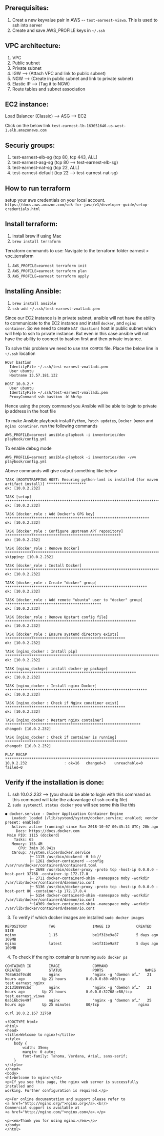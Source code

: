 Prerequisites:
--------------
1. Creat a new keyvalue pair in AWS -- `test-earnest-viswa`. This is used to ssh into server
2. Create and save AWS_PROFILE keys in `~/.ssh`

VPC architecture:
-----------------
1. VPC
2. Public subnet
3. Private subnet
4. IGW --> (Attach VPC and link to public subnet)
5. NGW --> (Create in public subnet and link to private subnet)
6. Elastic IP --> (Tag it to NGW)
7. Route tables and subnet association 

EC2 instance:
-------------
Load Balancer (Classic) --> ASG --> EC2 

Click on the below link
`test-earnest-lb-163051646.us-west-1.elb.amazonaws.com`

Securiy groups:
---------------
1. test-earnest-elb-sg (tcp 80, tcp 443, ALL)
2. test-earnest-asg-sg (tcp 80 --> test-earnest-elb-sg)
3. test-earnest-nat-sg (tcp 22, ALL)
4. test-earnest-default (tcp 22 --> test-earnest-nat-sg)

How to run terraform
---------------------
setup your aws credentials on your local account. 
`https://docs.aws.amazon.com/sdk-for-java/v1/developer-guide/setup-credentials.html`

Install terraform:
------------------
1. Install brew if using Mac
2. `brew install terraform`

Terraform commands to use:
Navigate to the terraform folder earnest > vpc_terraform
1. `AWS_PROFILE=earnest terraform init`
2. `AWS_PROFILE=earnest terraform plan`
3. `AWS_PROFILE=earnest terraform apply`

Installing Ansible:
-------------------
1. `brew install ansible`
2. `ssh-add ~/.ssh/test-earnest-vmalladi.pem`

Since our EC2 instance is in private subnet, ansible will not have the ability to communicate to the EC2 instance and install `docker`, and `nginx container`. So we need to create `NAT (bastion)` host in public subnet which will help to ssh to private instance. But even in this case ansible will not have the ability to coonect to bastion first and then private instance. 

To solve this problem we need to use `SSH CONFIG` file. Place the below line in `~/.ssh` location

```
HOST bastion
  IdentityFile ~/.ssh/test-earnest-vmalladi.pem
  User ubuntu
  Hostname 13.57.181.132

HOST 10.0.2.*
  User ubuntu
  IdentityFile ~/.ssh/test-earnest-vmalladi.pem
  ProxyCommand ssh bastion -W %h:%p
```
Hence using the proxy command you Ansible will be able to login to private ip address in the host file

To make Ansible playbook install `Python`, `Patch updates`, `Docker Demon` and `nginx conatiner`. run the following commands

`AWS_PROFILE=earnest ansible-playbook -i inventories/dev playbook/config.yml`

To enable debug mode 

`AWS_PROFILE=earnest ansible-playbook -i inventories/dev -vvv playbook/config.yml`

Above commands will give output something like below
```
TASK [BOOTSTRAPPING HOST: Ensuring python-lxml is installed (for maven artifact install)] ******************
ok: [10.0.2.232]

TASK [setup] ***********************************************************************************************
ok: [10.0.2.232]

TASK [docker_role : Add Docker's GPG key] ******************************************************************
ok: [10.0.2.232]

TASK [docker_role : Configure upstream APT repository] *****************************************************
ok: [10.0.2.232]

TASK [docker_role : Remove Docker] *************************************************************************
skipping: [10.0.2.232]

TASK [docker_role : Install Docker] ************************************************************************
ok: [10.0.2.232]

TASK [docker_role : Create "docker" group] *****************************************************************
ok: [10.0.2.232]

TASK [docker_role : Add remote "ubuntu" user to "docker" group] ********************************************
ok: [10.0.2.232]

TASK [docker_role : Remove Upstart config file] ************************************************************
ok: [10.0.2.232]

TASK [docker_role : Ensure systemd directory exists] *******************************************************
ok: [10.0.2.232]

TASK [nginx_docker : Install pip] **************************************************************************
ok: [10.0.2.232]

TASK [nginx_docker : install docker-py package] ************************************************************
ok: [10.0.2.232]

TASK [nginx_docker : Install nginx Docker] *****************************************************************
ok: [10.0.2.232]

TASK [nginx_docker : Check if Nginx conatiner exist] *******************************************************
ok: [10.0.2.232]

TASK [nginx_docker : Restart nginx container] **************************************************************
changed: [10.0.2.232]

TASK [nginx_docker : Check if container is running] ********************************************************
changed: [10.0.2.232]

PLAY RECAP *************************************************************************************************
10.0.2.232                 : ok=16   changed=3    unreachable=0    failed=0
```

Verify if the installation is done:
----------------------------------
1. ssh 10.0.2.232 --> (you should be able to login with this command as this command will take the adavantage of ssh config file)
2. `sudo systemctl status docker`
you will see some this like this 
```
● docker.service - Docker Application Container Engine
   Loaded: loaded (/lib/systemd/system/docker.service; enabled; vendor preset: enabled)
   Active: active (running) since Sun 2018-10-07 00:45:14 UTC; 20h ago
     Docs: https://docs.docker.com
 Main PID: 1115 (dockerd)
    Tasks: 65
   Memory: 155.4M
      CPU: 3min 26.941s
   CGroup: /system.slice/docker.service
           ├─ 1115 /usr/bin/dockerd -H fd://
           ├─ 1261 docker-containerd --config /var/run/docker/containerd/containerd.toml
           ├─ 2698 /usr/bin/docker-proxy -proto tcp -host-ip 0.0.0.0 -host-port 32768 -container-ip 172.17.0
           ├─ 2711 docker-containerd-shim -namespace moby -workdir /var/lib/docker/containerd/daemon/io.cont
           ├─ 5136 /usr/bin/docker-proxy -proto tcp -host-ip 0.0.0.0 -host-port 80 -container-ip 172.17.0.4
           ├─ 5154 docker-containerd-shim -namespace moby -workdir /var/lib/docker/containerd/daemon/io.cont
           └─14369 docker-containerd-shim -namespace moby -workdir /var/lib/docker/containerd/daemon/io.cont
```
3. To verify if which docker images are installed 
`sudo docker images`
```
REPOSITORY          TAG                 IMAGE ID            CREATED             SIZE
nginx               1.15                be1f31be9a87        5 days ago          109MB
nginx               latest              be1f31be9a87        5 days ago          109MB
```
4. To check if the nginx container is running 
`sudo docker ps`
```
CONTAINER ID        IMAGE               COMMAND                  CREATED             STATUS              PORTS                   NAMES
768a63df0cd0        nginx               "nginx -g 'daemon of…"   21 hours ago        Up 21 hours         0.0.0.0:80->80/tcp      test_earnest_nginx
2c1310898cbd        nginx               "nginx -g 'daemon of…"   21 hours ago        Up 21 hours         0.0.0.0:32768->80/tcp   test_earnest_viswa
0a516bc9e49f        nginx               "nginx -g 'daemon of…"   25 hours ago        Up 25 minutes       80/tcp                  nginx
```
```
curl 10.0.2.167 32768

<!DOCTYPE html>
<html>
<head>
<title>Welcome to nginx!</title>
<style>
    body {
        width: 35em;
        margin: 0 auto;
        font-family: Tahoma, Verdana, Arial, sans-serif;
    }
</style>
</head>
<body>
<h1>Welcome to nginx!</h1>
<p>If you see this page, the nginx web server is successfully installed and
working. Further configuration is required.</p>

<p>For online documentation and support please refer to
<a href="http://nginx.org/">nginx.org</a>.<br/>
Commercial support is available at
<a href="http://nginx.com/">nginx.com</a>.</p>

<p><em>Thank you for using nginx.</em></p>
</body>
</html>
```
